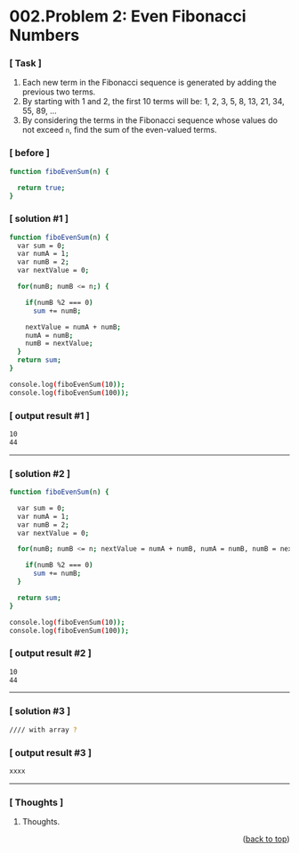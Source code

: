 <a name="topage"></a>

# 002.Problem 2: Even Fibonacci Numbers

### [ Task ]
  1. Each new term in the Fibonacci sequence is generated by adding the previous two terms.
  2. By starting with 1 and 2, the first 10 terms will be:
     1, 2, 3, 5, 8, 13, 21, 34, 55, 89, ...
  3. By considering the terms in the Fibonacci sequence whose values do not exceed `n`, find the sum of the even-valued terms.

### [ before ]

```sh
function fiboEvenSum(n) {

  return true;
}
```

### [ solution #1 ]

```sh
function fiboEvenSum(n) {
  var sum = 0;
  var numA = 1;
  var numB = 2;
  var nextValue = 0;

  for(numB; numB <= n;) {

    if(numB %2 === 0)
      sum += numB;

    nextValue = numA + numB;
    numA = numB;
    numB = nextValue;
  }
  return sum;
}

console.log(fiboEvenSum(10));
console.log(fiboEvenSum(100));
```

### [ output result #1 ]

```sh
10
44
```

-----

### [ solution #2 ]

```sh
function fiboEvenSum(n) {

  var sum = 0;
  var numA = 1;
  var numB = 2;
  var nextValue = 0;

  for(numB; numB <= n; nextValue = numA + numB, numA = numB, numB = nextValue) {

    if(numB %2 === 0)
      sum += numB;
  }

  return sum;
}

console.log(fiboEvenSum(10));
console.log(fiboEvenSum(100));
```

### [ output result #2 ]

```sh
10
44
```

-----

### [ solution #3 ]

```sh
//// with array ?
```

### [ output result #3 ]

```sh
xxxx
```

-----

### [ Thoughts ]

  1. Thoughts.


<p align="right">(<a href="#topage">back to top</a>)</p>
<br/>
<br/>
